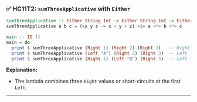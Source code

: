 

### ✅ **HC11T2: `sumThreeApplicative` with `Either`**

```haskell
sumThreeApplicative :: Either String Int -> Either String Int -> Either String Int -> Either String Int
sumThreeApplicative a b c = (\x y z -> x + y + z) <$> a <*> b <*> c

main :: IO ()
main = do
  print $ sumThreeApplicative (Right 1) (Right 2) (Right 3)   -- Right 6
  print $ sumThreeApplicative (Left "A") (Right 2) (Right 3)  -- Left "A"
  print $ sumThreeApplicative (Right 1) (Left "B") (Right 3)  -- Left "B"
```

**Explanation:**

* The lambda combines three `Right` values or short-circuits at the first `Left`.

---

